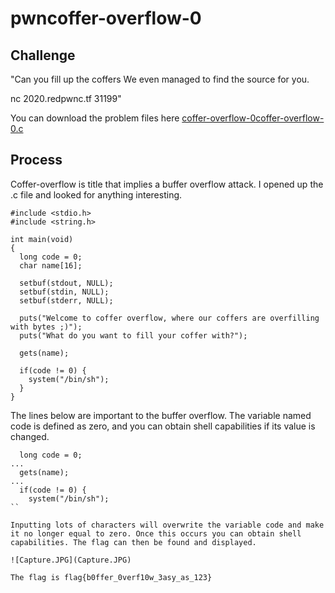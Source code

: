 # pwncoffer-overflow-0

## Challenge

"Can you fill up the coffers We even managed to find the source for you.

nc 2020.redpwnc.tf 31199"

You can download the problem files here [coffer-overflow-0](coffer-overflow-0)[coffer-overflow-0.c](coffer-overflow-0.c)

## Process

Coffer-overflow is title that implies a buffer overflow attack. I opened up the .c file and looked for anything interesting.

```
#include <stdio.h>
#include <string.h>

int main(void)
{
  long code = 0;
  char name[16];
  
  setbuf(stdout, NULL);
  setbuf(stdin, NULL);
  setbuf(stderr, NULL);

  puts("Welcome to coffer overflow, where our coffers are overfilling with bytes ;)");
  puts("What do you want to fill your coffer with?");

  gets(name);

  if(code != 0) {
    system("/bin/sh");
  }
}
```

The lines below are important to the buffer overflow. The variable named code is defined as zero, and you can obtain shell capabilities if its value is changed. 

```
  long code = 0;
...
  gets(name);
...
  if(code != 0) {
    system("/bin/sh");
``

Inputting lots of characters will overwrite the variable code and make it no longer equal to zero. Once this occurs you can obtain shell capabilities. The flag can then be found and displayed.

![Capture.JPG](Capture.JPG)

The flag is flag{b0ffer_0verf10w_3asy_as_123}